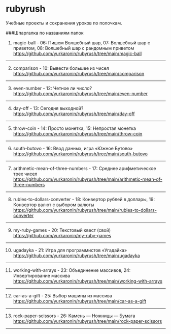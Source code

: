 # rubyrush
Учебные проекты и сохранения уроков по полочкам.

###Шпаргалка по названиям папок
1. magic-ball - 06: Пишем Волшебный шар, 07: Волшебный шар с приветом, 08: Волшебный шар с рандомным приветом https://github.com/yurkaronin/rubyrush/tree/main/magic-ball 
---
2. comparison - 10: Вывести большее из чисел https://github.com/yurkaronin/rubyrush/tree/main/comparison
---
3. even-number - 12: Четное ли число? https://github.com/yurkaronin/rubyrush/tree/main/even-number
---
4. day-off - 13: Сегодня выходной? https://github.com/yurkaronin/rubyrush/tree/main/day-off
---
5. throw-coin - 14: Просто монетка, 15: Непростая монетка https://github.com/yurkaronin/rubyrush/tree/main/throw-coin
---
6. south-butovo - 16: Ввод данных, игра «Южное Бутово» https://github.com/yurkaronin/rubyrush/tree/main/south-butovo
---
7. arithmetic-mean-of-three-numbers - 17: Среднее арифметическое трех чисел https://github.com/yurkaronin/rubyrush/tree/main/arithmetic-mean-of-three-numbers
---
8. rubles-to-dollars-converter - 18: Конвертор рублей в доллары, 19: Конвертор валют с выбором валюты https://github.com/yurkaronin/rubyrush/tree/main/rubles-to-dollars-converter
---
9. my-ruby-games - 20: Текстовый квест (свой) https://github.com/yurkaronin/my-ruby-games
---
10. ugadayka - 21: Игра для программистов «Угадайка» https://github.com/yurkaronin/rubyrush/tree/main/ugadayka
---
11. working-with-arrays - 23: Объединение массивов, 24: Инвертирование массива https://github.com/yurkaronin/rubyrush/tree/main/working-with-arrays
---
12. car-as-a-gift - 25: Выбор машины из массива https://github.com/yurkaronin/rubyrush/tree/main/car-as-a-gift
---
13. rock-paper-scissors - 26: Камень — Ножницы — Бумага https://github.com/yurkaronin/rubyrush/tree/main/rock-paper-scissors
---